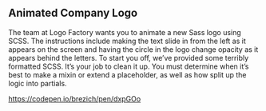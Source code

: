 ## Animated Company Logo

The team at Logo Factory wants you to animate a new Sass logo using SCSS. The instructions include making the text slide in from the left as it appears on the screen and having the circle in the logo change opacity as it appears behind the letters. To start you off, we’ve provided some terribly formatted SCSS. It’s your job to clean it up. You must determine when it’s best to make a mixin or extend a placeholder, as well as how split up the logic into partials.

https://codepen.io/brezich/pen/dxpGOo
